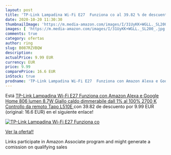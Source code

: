 ```yaml
---
layout: post
title: 'TP-Link Lampadina Wi-Fi E27  Funziona co al 39.82 % de descuento'
date: 2020-10-20 11:30:30
thumbnailImage: 'https://m.media-amazon.com/images/I/31UyKK+WGLL._SL200_.jpg'
images: [ 'https://m.media-amazon.com/images/I/31UyKK+WGLL._SL200_.jpg' ]
comments: true
category: ofertas
author: ring
slug: B087RZVBQW
description:
actualPrice: 9.99 EUR
currency: EUR
price: 9.99
comparePrice: 16.6 EUR
inStock: true
prodname: 'TP-Link Lampadina Wi-Fi E27  Funziona con Amazon Alexa e Google Home  806 lumen  8.7W  Giallo caldo dimmerabile dall  1% al 100%  2700 K  Controllo da remoto  Tapo L510E '
---
```


Está [TP-Link Lampadina Wi-Fi E27  Funziona con Amazon Alexa e Google Home  806 lumen  8.7W  Giallo caldo dimmerabile dall  1% al 100%  2700 K  Controllo da remoto  Tapo L510E ](https://www.amazon.it/dp/B087RZVBQW/?tag=tolees00-21) con 39.82 de descuento por 9.99 EUR (original: 16.6 EUR) en el siguiente enlace!

[![TP-Link Lampadina Wi-Fi E27  Funziona co](https://m.media-amazon.com/images/I/31UyKK+WGLL._SL200_.jpg)](https://www.amazon.it/dp/B087RZVBQW/?tag=tolees00-21)

[Ver la oferta!!](https://www.amazon.it/dp/B087RZVBQW/?tag=tolees00-21)

Links participate in Amazon Associate program and might generate a comission on qualifying sales


